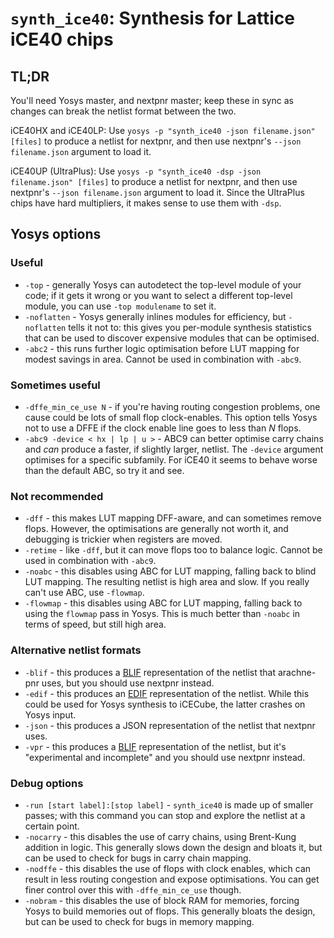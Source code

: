 # `synth_ice40`: Synthesis for Lattice iCE40 chips

## TL;DR

You'll need Yosys master, and nextpnr master; keep these in sync as changes can break the netlist format between the two.

iCE40HX and iCE40LP: Use `yosys -p "synth_ice40 -json filename.json" [files]` to produce a netlist for nextpnr, and then use nextpnr's `--json filename.json` argument to load it.

iCE40UP (UltraPlus): Use `yosys -p "synth_ice40 -dsp -json filename.json" [files]` to produce a netlist for nextpnr, and then use nextpnr's `--json filename.json` argument to load it. Since the UltraPlus chips have hard multipliers, it makes sense to use them with `-dsp`.

## Yosys options

### Useful

- `-top` - generally Yosys can autodetect the top-level module of your code; if it gets it wrong or you want to select a different top-level module, you can use `-top modulename` to set it.
- `-noflatten` - Yosys generally inlines modules for efficiency, but `-noflatten` tells it not to: this gives you per-module synthesis statistics that can be used to discover expensive modules that can be optimised.
- `-abc2` - this runs further logic optimisation before LUT mapping for modest savings in area. Cannot be used in combination with `-abc9`.

### Sometimes useful

- `-dffe_min_ce_use N` - if you're having routing congestion problems, one cause could be lots of small flop clock-enables. This option tells Yosys not to use a DFFE if the clock enable line goes to less than *N* flops.
- `-abc9 -device < hx | lp | u >` - ABC9 can better optimise carry chains and *can* produce a faster, if slightly larger, netlist. The `-device` argument optimises for a specific subfamily. For iCE40 it seems to behave worse than the default ABC, so try it and see.

### Not recommended

- `-dff` - this makes LUT mapping DFF-aware, and can sometimes remove flops. However, the optimisations are generally not worth it, and debugging is trickier when registers are moved.
- `-retime` - like `-dff`, but it can move flops too to balance logic. Cannot be used in combination with `-abc9`.
- `-noabc` - this disables using ABC for LUT mapping, falling back to blind LUT mapping. The resulting netlist is high area and slow. If you really can't use ABC, use `-flowmap`.
- `-flowmap` - this disables using ABC for LUT mapping, falling back to using the `flowmap` pass in Yosys. This is much better than `-noabc` in terms of speed, but still high area.

### Alternative netlist formats

- `-blif` - this produces a [BLIF] representation of the netlist that arachne-pnr uses, but you should use nextpnr instead.
- `-edif` - this produces an [EDIF] representation of the netlist. While this could be used for Yosys synthesis to iCECube, the latter crashes on Yosys input.
- `-json` - this produces a JSON representation of the netlist that nextpnr uses.
- `-vpr` - this produces a [BLIF] representation of the netlist, but it's "experimental and incomplete" and you should use nextpnr instead.

### Debug options

- `-run [start label]:[stop label]` - `synth_ice40` is made up of smaller passes; with this command you can stop and explore the netlist at a certain point.
- `-nocarry` - this disables the use of carry chains, using Brent-Kung addition in logic. This generally slows down the design and bloats it, but can be used to check for bugs in carry chain mapping.
- `-nodffe` - this disables the use of flops with clock enables, which can result in less routing congestion and expose optimisations. You can get finer control over this with `-dffe_min_ce_use` though.
- `-nobram` - this disables the use of block RAM for memories, forcing Yosys to build memories out of flops. This generally bloats the design, but can be used to check for bugs in memory mapping.

[BLIF]: https://www.cse.iitb.ac.in/~supratik/courses/cs226/spr16/blif.pdf
[EDIF]: https://www.iue.tuwien.ac.at/phd/minixhofer/node53.html
